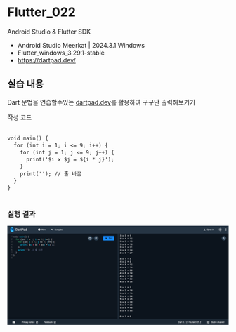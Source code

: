 # Flutter_022
Android Studio & Flutter SDK
- Android Studio Meerkat | 2024.3.1 Windows
- Flutter_windows_3.29.1-stable
- https://dartpad.dev/



## 실습 내용
Dart 문법을 연습할수있는 [dartpad.dev](https://dartpad.dev/)를 활용하여 구구단 출력해보기기


작성 코드
<pre>
<code>
void main() {
  for (int i = 1; i <= 9; i++) {
    for (int j = 1; j <= 9; j++) {
      print('$i x $j = ${i * j}');
    }
    print(''); // 줄 바꿈
  }
}
</code>
</pre>



### 실행 결과
![코드 실행 결과](./images/flutter_022.png)